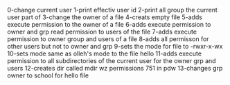 0-change current user
1-print effectiv user id
2-print all group the current user part of
3-change the owner of a file
4-creats empty file
5-adds execute permission to the owner of a file
6-adds execute permission to owner and grp read permission to users of the file
7-adds execute permission to owner group and users of a file
8-adds all permisson for other users but not to owner and grp
9-sets the mode for file to -rwxr-x-wx
10-sets mode same as olleh's mode to the file hello
11-adds execute permission to all subdirectories of the current user for the owner grp and users
12-creates dir called mdir wz permissions 751 in pdw
13-changes grp owner to school for hello file
